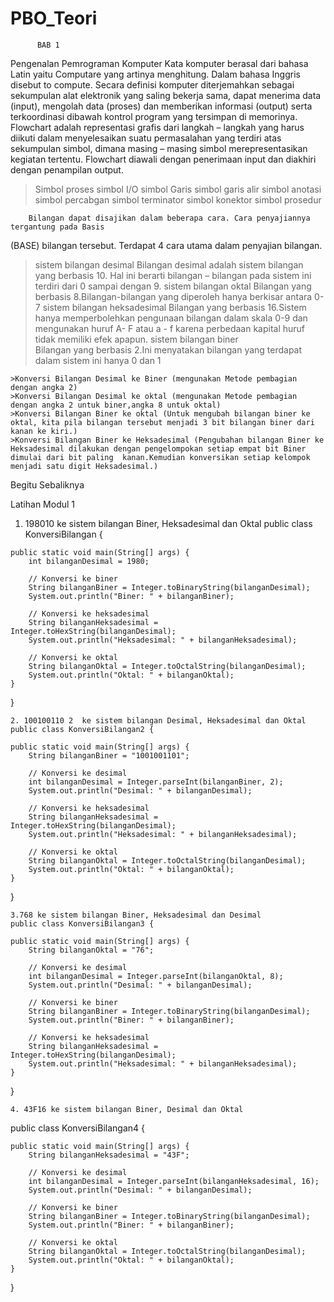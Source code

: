 # PBO_Teori
          BAB 1
Pengenalan Pemrograman Komputer
    Kata komputer berasal dari bahasa Latin yaitu Computare yang artinya menghitung.
Dalam bahasa Inggris disebut to compute. Secara definisi komputer diterjemahkan
sebagai sekumpulan alat elektronik yang saling bekerja sama, dapat menerima data
(input), mengolah data (proses) dan memberikan informasi (output) serta terkoordinasi
dibawah kontrol program yang tersimpan di memorinya.
    Flowchart adalah representasi grafis dari langkah – langkah yang harus diikuti dalam
menyelesaikan suatu permasalahan yang terdiri atas sekumpulan simbol, dimana
masing – masing simbol merepresentasikan kegiatan tertentu. Flowchart diawali dengan
penerimaan input dan diakhiri dengan penampilan output.
  >Simbol proses
  >simbol I/O
  >simbol Garis
  >simbol garis alir
  >simbol anotasi
  >simbol percabgan
  >simbol terminator
  >simbol konektor
  simbol prosedur
  
        Bilangan dapat disajikan dalam beberapa cara. Cara penyajiannya tergantung pada Basis
(BASE) bilangan tersebut. Terdapat 4 cara utama dalam penyajian bilangan. 
  >sistem bilangan desimal
    Bilangan desimal adalah sistem bilangan yang berbasis 10. Hal ini berarti bilangan – bilangan pada sistem ini terdiri dari 0 sampai dengan 9.
  >sistem bilangan oktal
    Bilangan yang berbasis 8.Bilangan-bilangan yang diperoleh hanya berkisar antara 0-7
  >sistem bilangan heksadesimal
    Bilangan yang berbasis 16.Sistem hanya memperbolehkan pengunaan bilangan dalam skala 0-9 dan mengunakan huruf A- F atau a - f karena perbedaan kapital huruf tidak     memiliki efek apapun.
  >sistem bilangan biner  
    Bilangan yang berbasis 2.Ini menyatakan bilangan yang terdapat dalam sistem ini hanya 0 dan 1
    
    >Konversi Bilangan Desimal ke Biner (mengunakan Metode pembagian dengan angka 2)
    >Konversi Bilangan Desimal ke oktal (mengunakan Metode pembagian dengan angka 2 untuk biner,angka 8 untuk oktal)
    >Konversi Bilangan Biner ke oktal (Untuk mengubah bilangan biner ke oktal, kita pila bilangan tersebut menjadi 3 bit bilangan biner dari kanan ke kiri.)
    >Konversi Bilangan Biner ke Heksadesimal (Pengubahan bilangan Biner ke Heksadesimal dilakukan dengan pengelompokan setiap empat bit Biner dimulai dari bit paling  kanan.Kemudian konversikan setiap kelompok menjadi satu digit Heksadesimal.)
  Begitu Sebaliknya
  
  Latihan Modul 1
  1. 198010  ke sistem bilangan Biner, Heksadesimal dan Oktal 
  public class KonversiBilangan {
            
    public static void main(String[] args) {
        int bilanganDesimal = 1980;

        // Konversi ke biner
        String bilanganBiner = Integer.toBinaryString(bilanganDesimal);
        System.out.println("Biner: " + bilanganBiner);

        // Konversi ke heksadesimal
        String bilanganHeksadesimal = Integer.toHexString(bilanganDesimal);
        System.out.println("Heksadesimal: " + bilanganHeksadesimal);

        // Konversi ke oktal
        String bilanganOktal = Integer.toOctalString(bilanganDesimal);
        System.out.println("Oktal: " + bilanganOktal);
    }
}

    2. 100100110 2  ke sistem bilangan Desimal, Heksadesimal dan Oktal
    public class KonversiBilangan2 {
    
    public static void main(String[] args) {
        String bilanganBiner = "1001001101";

        // Konversi ke desimal
        int bilanganDesimal = Integer.parseInt(bilanganBiner, 2);
        System.out.println("Desimal: " + bilanganDesimal);

        // Konversi ke heksadesimal
        String bilanganHeksadesimal = Integer.toHexString(bilanganDesimal);
        System.out.println("Heksadesimal: " + bilanganHeksadesimal);

        // Konversi ke oktal
        String bilanganOktal = Integer.toOctalString(bilanganDesimal);
        System.out.println("Oktal: " + bilanganOktal);
    }
}

    3.768 ke sistem bilangan Biner, Heksadesimal dan Desimal
    public class KonversiBilangan3 {
    
    public static void main(String[] args) {
        String bilanganOktal = "76";

        // Konversi ke desimal
        int bilanganDesimal = Integer.parseInt(bilanganOktal, 8);
        System.out.println("Desimal: " + bilanganDesimal);

        // Konversi ke biner
        String bilanganBiner = Integer.toBinaryString(bilanganDesimal);
        System.out.println("Biner: " + bilanganBiner);

        // Konversi ke heksadesimal
        String bilanganHeksadesimal = Integer.toHexString(bilanganDesimal);
        System.out.println("Heksadesimal: " + bilanganHeksadesimal);
    }
}

    4. 43F16 ke sistem bilangan Biner, Desimal dan Oktal
  public class KonversiBilangan4 {
   
    public static void main(String[] args) {
        String bilanganHeksadesimal = "43F";

        // Konversi ke desimal
        int bilanganDesimal = Integer.parseInt(bilanganHeksadesimal, 16);
        System.out.println("Desimal: " + bilanganDesimal);

        // Konversi ke biner
        String bilanganBiner = Integer.toBinaryString(bilanganDesimal);
        System.out.println("Biner: " + bilanganBiner);

        // Konversi ke oktal
        String bilanganOktal = Integer.toOctalString(bilanganDesimal);
        System.out.println("Oktal: " + bilanganOktal);
    }
}
